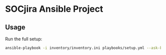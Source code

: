 # SOCjira Ansible Project

## Usage

Run the full setup:

```bash
ansible-playbook -i inventory/inventory.ini playbooks/setup.yml --ask-become-pass
```
